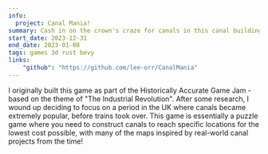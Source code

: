 ```yaml
---
info:
  project: Canal Mania!
summary: Cash in on the crown's craze for canals in this canal building game! With levels inspired by real canals from England's Industrial Revolution, build the best transport of the century (...until rail arrives...) with as low a cost as you can!
start_date: 2023-12-31
end_date: 2023-01-08
tags: games 3d rust bevy
links:
    "github": "https://github.com/lee-orr/CanalMania"
---
```


I originally built this game as part of the Historically Accurate Game Jam - based on the theme of "The Industrial Revolution". After some research, I wound up deciding to focus on a period in the UK where canals became extremely popular, before trains took over. This game is essentially a puzzle game where you need to construct canals to reach specific locations for the lowest cost possible, with many of the maps inspired by real-world canal projects from the time!
